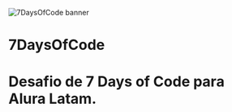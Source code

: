 ![7DaysOfCode banner](https://res.cloudinary.com/dfzw74nlk/image/upload/v1724698707/obp168cjfshxh1e1xgkd.png)
# 7DaysOfCode
# Desafio de 7 Days of Code para Alura Latam.
